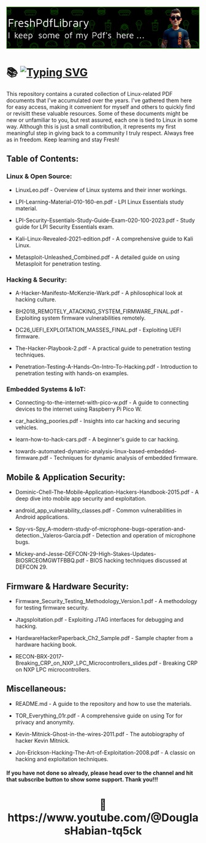 ![Header](https://github.com/DouglasFreshHabian/FreshPdfLibrary/blob/main/Graphics/fresh-pdf-github-header-image.png)
# 📚 [![Typing SVG](https://readme-typing-svg.demolab.com?font=Fira+Code&size=19&pause=1000&color=00F705&center=true&width=435&lines=Firmware+Security+Testing+Methodology;LPI+Learning+Materials+101-500;The+Official+Radare2+Book+3rd+Edition;The+Web+Application+Hackers+Handbook;Kali+Linux+Revealed+2021+Edition)](https://git.io/typing-svg)

This repository contains a curated collection of Linux-related PDF documents that I've accumulated over the years. I've gathered them here for easy access, making it convenient for myself and others to quickly find or revisitt these valuable resources. Some of these documents might be new or unfamiliar to you, but rest assured, each one is tied to Linux in some way. Although this is just a small contribution, it represents my first meaningful step in giving back to a community I truly respect. Always free as in freedom. Keep learning and stay Fresh!

## Table of Contents:

### Linux & Open Source:

* LinuxLeo.pdf - Overview of Linux systems and their inner workings.

* LPI-Learning-Material-010-160-en.pdf - LPI Linux Essentials study material.

* LPI-Security-Essentials-Study-Guide-Exam-020-100-2023.pdf - Study guide for LPI Security Essentials exam.

* Kali-Linux-Revealed-2021-edition.pdf - A comprehensive guide to Kali Linux.

* Metasploit-Unleashed_Combined.pdf - A detailed guide on using Metasploit for penetration testing.

### Hacking & Security:

* A-Hacker-Manifesto-McKenzie-Wark.pdf - A philosophical look at hacking culture.

* BH2018_REMOTELY_ATACKING_SYSTEM_FIRMWARE_FINAL.pdf - Exploiting system firmware vulnerabilities remotely.

* DC26_UEFI_EXPLOITATION_MASSES_FINAL.pdf - Exploiting UEFI firmware.

* The-Hacker-Playbook-2.pdf - A practical guide to penetration testing techniques.

* Penetration-Testing-A-Hands-On-Intro-To-Hacking.pdf - Introduction to penetration testing with hands-on examples.

### Embedded Systems & IoT:

* Connecting-to-the-internet-with-pico-w.pdf - A guide to connecting devices to the internet using Raspberry Pi Pico W.

* car_hacking_poories.pdf - Insights into car hacking and securing vehicles.

* learn-how-to-hack-cars.pdf - A beginner's guide to car hacking.

* towards-automated-dynamic-analysis-linux-based-embedded-firmware.pdf - Techniques for dynamic analysis of embedded firmware.

## Mobile & Application Security:

* Dominic-Chell-The-Mobile-Application-Hackers-Handbook-2015.pdf - A deep dive into mobile app security and exploitation.

* android_app_vulnerability_classes.pdf - Common vulnerabilities in Android applications.

* Spy-vs-Spy_A-modern-study-of-microphone-bugs-operation-and-detection._Valeros-Garcia.pdf - Detection and operation of microphone bugs.

* Mickey-and-Jesse-DEFCON-29-High-Stakes-Updates-BIOSRCEOMGWTFBBQ.pdf - BIOS hacking techniques discussed at DEFCON 29.

## Firmware & Hardware Security:

* Firmware_Security_Testing_Methodology_Version.1.pdf - A methodology for testing firmware security.

* Jtagsploitation.pdf - Exploiting JTAG interfaces for debugging and hacking.

* HardwareHackerPaperback_Ch2_Sample.pdf - Sample chapter from a hardware hacking book.

* RECON-BRX-2017-Breaking_CRP_on_NXP_LPC_Microcontrollers_slides.pdf - Breaking CRP on NXP LPC microcontrollers.

## Miscellaneous:

* README.md - A guide to the repository and how to use the materials.

* TOR_Everything_01r.pdf - A comprehensive guide on using Tor for privacy and anonymity.

* Kevin-Mitnick-Ghost-in-the-wires-2011.pdf - The autobiography of hacker Kevin Mitnick.

* Jon-Erickson-Hacking-The-Art-of-Exploitation-2008.pdf - A classic on hacking and exploitation techniques.

















#### If you have not done so already, please head over to the channel and hit that subscribe button to show some support. Thank you!!!
<h1 align="center">
 🔗 https://www.youtube.com/@DouglasHabian-tq5ck
</h1>



<!-- 
 _____              _       _____                        _          
|  ___| __ ___  ___| |__   |  ___|__  _ __ ___ _ __  ___(_) ___ ___ 
| |_ | '__/ _ \/ __| '_ \  | |_ / _ \| '__/ _ \ '_ \/ __| |/ __/ __|
|  _|| | |  __/\__ \ | | | |  _| (_) | | |  __/ | | \__ \ | (__\__ \
|_|  |_|  \___||___/_| |_| |_|  \___/|_|  \___|_| |_|___/_|\___|___/
         dfresh@tutanota.com Fresh Forensics, LLC 2025 -->



